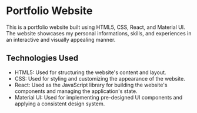 # Portfolio Website

This is a portfolio website built using HTML5, CSS, React, and Material UI. The website showcases my personal informations, skills, and experiences in an interactive and visually appealing manner.

## Technologies Used

- HTML5: Used for structuring the website's content and layout.
- CSS: Used for styling and customizing the appearance of the website.
- React: Used as the JavaScript library for building the website's components and managing the application's state.
- Material UI: Used for implementing pre-designed UI components and applying a consistent design system.

